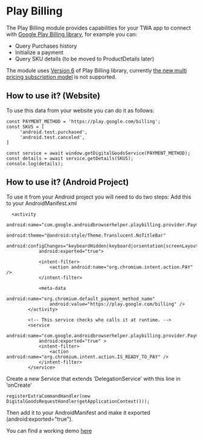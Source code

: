 # Play Billing

The Play Billing module provides capabilities for your TWA app to connect with [Google Play Billing library](https://developer.android.com/google/play/billing), for example you can:

* Query Purchases history
* Initialize a payment
* Query SKU details (to be moved to ProductDetails later)

The module uses [Version 6](https://developer.android.com/google/play/billing/migrate-gpblv6)  of Play Billing library, currently [the new multi pricing subscription model](https://support.google.com/googleplay/android-developer/answer/12124625) is not supported.


## How to use it? (Website)
To use this data from your website you can do it as follows:
```
const PAYMENT_METHOD = 'https://play.google.com/billing'; 
const SKUS = [  
     'android.test.purchased',  
     'android.test.canceled', 
] 

const service = await window.getDigitalGoodsService(PAYMENT_METHOD); 
const details = await service.getDetails(SKUS);
console.log(details);
```

## How to use it? (Android Project)
To use it from your Android project you will need to do two steps:
Add this to your AndroidManifest.xml

```
  <activity
            android:name="com.google.androidbrowserhelper.playbilling.provider.PaymentActivity"
            android:theme="@android:style/Theme.Translucent.NoTitleBar"
            android:configChanges="keyboardHidden|keyboard|orientation|screenLayout|screenSize"
            android:exported="true">

            <intent-filter>
                <action android:name="org.chromium.intent.action.PAY" />
            </intent-filter>

            <meta-data
                android:name="org.chromium.default_payment_method_name"
                android:value="https://play.google.com/billing" />
        </activity>

        <!-- This service checks who calls it at runtime. -->
        <service
            android:name="com.google.androidbrowserhelper.playbilling.provider.PaymentService"
            android:exported="true" >
            <intent-filter>
                <action android:name="org.chromium.intent.action.IS_READY_TO_PAY" />
            </intent-filter>
        </service>
```

Create a new Service that extends ‘DelegationService’ with this line in ‘onCreate’
```
registerExtraCommandHandler(new DigitalGoodsRequestHandler(getApplicationContext()));
```
Then add it to your AndroidManifest and make it exported (android:exported="true").



You can find a working demo [here](https://github.com/GoogleChrome/android-browser-helper/tree/main/demos/twa-play-billing)
